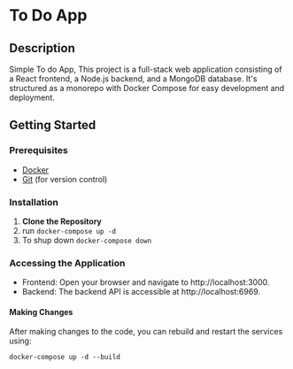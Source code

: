 # To Do App

## Description

Simple To do App, This project is a full-stack web application consisting of a React frontend, a Node.js backend, and a MongoDB database. It's structured as a monorepo with Docker Compose for easy development and deployment.

## Getting Started

### Prerequisites

- [Docker](https://www.docker.com/get-started)
- [Git](https://git-scm.com/downloads) (for version control)

### Installation

1. **Clone the Repository**
2. run `docker-compose up -d`
3. To shup down `docker-compose down`

### Accessing the Application

- Frontend: Open your browser and navigate to http://localhost:3000.
- Backend: The backend API is accessible at http://localhost:6969.

#### Making Changes

After making changes to the code, you can rebuild and restart the services using:

`docker-compose up -d --build`
